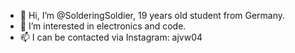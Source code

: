 - 👋 Hi, I’m @SolderingSoldier, 19 years old student from Germany.
- 👀 I’m interested in electronics and code.
- 📫 I can be contacted via Instagram: ajvw04

<!---
SolderingSoldier/SolderingSoldier is a ✨ special ✨ repository because its `README.md` (this file) appears on your GitHub profile.
You can click the Preview link to take a look at your changes.
--->
